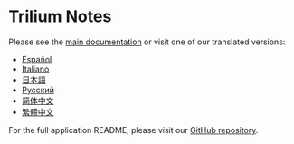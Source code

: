 # Trilium Notes

Please see the [main documentation](index.md) or visit one of our translated versions:

- [Español](README.es.md)
- [Italiano](README.it.md)
- [日本語](README.ja.md)
- [Русский](README.ru.md)
- [简体中文](README-ZH_CN.md)
- [繁體中文](README-ZH_TW.md)

For the full application README, please visit our [GitHub repository](https://github.com/triliumnext/trilium).